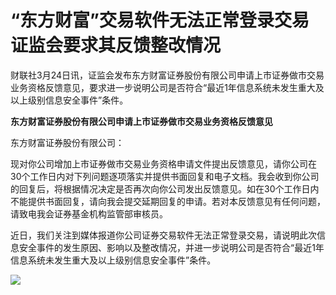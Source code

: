 # “东方财富”交易软件无法正常登录交易 证监会要求其反馈整改情况

财联社3月24日讯，证监会发布东方财富证券股份有限公司申请上市证券做市交易业务资格反馈意见，要求进一步说明公司是否符合“最近1年信息系统未发生重大及以上级别信息安全事件”条件。

**东方财富证券股份有限公司申请上市证券做市交易业务资格反馈意见**

东方财富证券股份有限公司：

现对你公司增加上市证券做市交易业务资格申请文件提出反馈意见，请你公司在30个工作日内对下列问题逐项落实并提供书面回复和电子文档。我会收到你公司的回复后，将根据情况决定是否再次向你公司发出反馈意见。如在30个工作日内不能提供书面回复，请向我会提交延期回复的申请。若对本反馈意见有任何问题，请致电我会证券基金机构监管部审核员。

近日，我们关注到媒体报道你公司证券交易软件无法正常登录交易，请说明此次信息安全事件的发生原因、影响以及整改情况，并进一步说明公司是否符合“最近1年信息系统未发生重大及以上级别信息安全事件”条件。

![](https://inews.gtimg.com/news_bt/OU153P6J_ib-7C-ryT6roxmcsqQNBBNj4Ec-DXf4TB_fgAA/1000)

